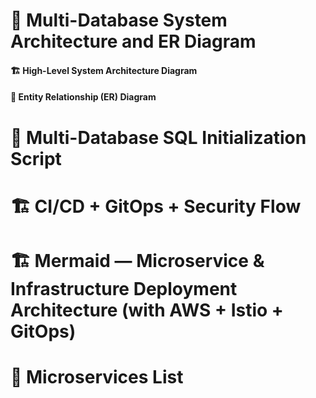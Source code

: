 # 🧱 Multi-Database System Architecture and ER Diagram

#### 🏗️ **High-Level System Architecture Diagram**
#### 🧱 **Entity Relationship (ER) Diagram**

# 🧩 Multi-Database SQL Initialization Script

# 🏗️ CI/CD + GitOps + Security Flow

# 🏗️ Mermaid — Microservice & Infrastructure Deployment Architecture (with AWS + Istio + GitOps)

# 🧱 Microservices List
